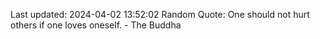 Last updated: 2024-04-02 13:52:02
Random Quote: One should not hurt others if one loves oneself. - The Buddha
